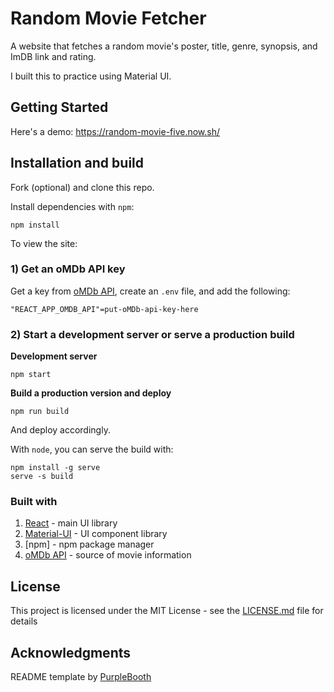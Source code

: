 # Random Movie Fetcher

A website that fetches a random movie's poster, title, genre, synopsis, and ImDB link and rating. 

I built this to practice using Material UI. 

## Getting Started

Here's a demo: https://random-movie-five.now.sh/

## Installation and build

Fork (optional) and clone this repo.

Install dependencies with `npm`:
```shell 
npm install
```
To view the site:

### 1) Get an oMDb API key

Get a key from [oMDb API](https://www.omdbapi.com/), create an `.env` file, and add the following:

```
"REACT_APP_OMDB_API"=put-oMDb-api-key-here
```

### 2) Start a development server or serve a production build

**Development server**

```shell
npm start
```

**Build a production version and deploy**
```shell
npm run build
```
And deploy accordingly.

With `node`, you can serve the build with:

```shell
npm install -g serve
serve -s build
```


### Built with

1. [React](https://reactjs.org/) - main UI library
2. [Material-UI](https://material-ui.com/) - UI component library
3. [npm] - npm package manager
4. [oMDb API](https://www.omdbapi.com/) - source of movie information

## License

This project is licensed under the MIT License - see the [LICENSE.md](LICENSE.md) file for details

## Acknowledgments

README template by [PurpleBooth](https://gist.github.com/PurpleBooth/109311bb0361f32d87a2)
